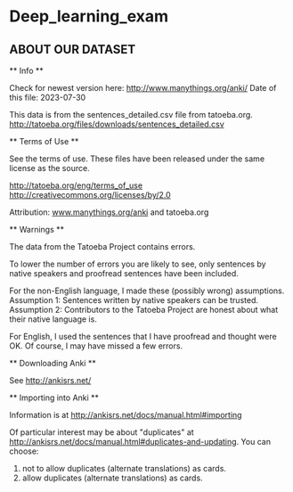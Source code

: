 # Deep_learning_exam


## ABOUT OUR DATASET


** Info **

Check for newest version here:
  http://www.manythings.org/anki/
Date of this file:
  2023-07-30

This data is from the sentences_detailed.csv file from tatoeba.org.
http://tatoeba.org/files/downloads/sentences_detailed.csv

** Terms of Use **

See the terms of use.
These files have been released under the same license as the
source.

http://tatoeba.org/eng/terms_of_use
http://creativecommons.org/licenses/by/2.0

Attribution: www.manythings.org/anki and tatoeba.org

** Warnings **

The data from the Tatoeba Project contains errors.

To lower the number of errors you are likely to see, only
sentences by native speakers and proofread sentences have
been included.

For the non-English language, I made these (possibly wrong)
assumptions.
Assumption 1: Sentences written by native speakers can be
trusted.
Assumption 2: Contributors to the Tatoeba Project are honest
about what their native language is.

For English, I used the sentences that I have proofread
and thought were OK.
Of course, I may have missed a few errors.

** Downloading Anki **

See http://ankisrs.net/

** Importing into Anki **

Information is at http://ankisrs.net/docs/manual.html#importing

Of particular interest may be about "duplicates" at http://ankisrs.net/docs/manual.html#duplicates-and-updating.
You can choose:

1. not to allow duplicates (alternate translations) as cards.
2. allow duplicates (alternate translations) as cards.
